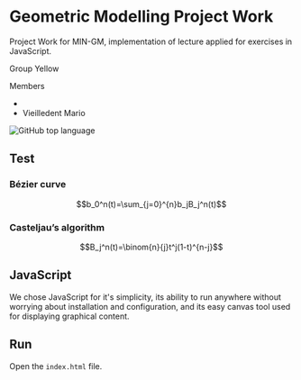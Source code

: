 # Geometric Modelling Project Work

Project Work for MIN-GM, implementation of lecture applied for exercises in JavaScript.

Group Yellow

Members

- 
- Vieilledent Mario

![GitHub top language](https://img.shields.io/github/languages/top/MarioVieilledent/MIN-GM-Yellow)

## Test

### Bézier curve
$$b_0^n(t)=\sum_{j=0}^{n}b_jB_j^n(t)$$

### Casteljau’s algorithm

$$B_j^n(t)=\binom{n}{j}t^j(1-t)^{n-j}$$

## JavaScript

We chose JavaScript for it's simplicity, its ability to run anywhere without worrying about installation and configuration, and its easy canvas tool used for displaying graphical content.

## Run

Open the `index.html` file.